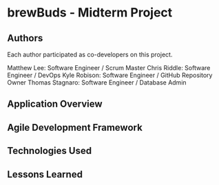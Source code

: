 # brewBuds - Midterm Project

## Authors
Each author participated as co-developers on this project.

Matthew Lee: Software Engineer / Scrum Master
Chris Riddle: Software Engineer / DevOps
Kyle Robison: Software Engineer / GitHub Repository Owner
Thomas Stagnaro: Software Engineer / Database Admin

## Application Overview


## Agile Development Framework


## Technologies Used


## Lessons Learned
